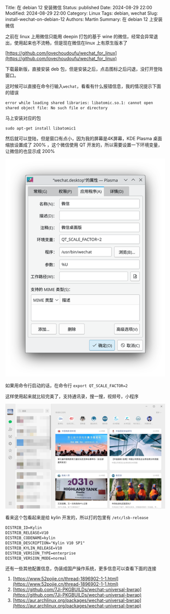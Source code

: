 Title: 在 debian 12 安装微信
Status: published
Date: 2024-08-29 22:00
Modified: 2024-08-29 22:00
Category: Linux
Tags: debian, wechat
Slug: install-wechat-on-debian-12
Authors: Martin
Summary: 在 debian 12 上安装微信

之前在 linux 上用微信只能用 deepin 打包的基于 wine 的微信，经常会异常退出，使用起来也不流畅，但是现在微信在linux 上有原生版本了


[https://github.com/lovechoudoufu/wechat_for_linux](https://github.com/lovechoudoufu/wechat_for_linux)

下载最新版，直接安装 deb 包，但是安装之后，点击图标之后闪退，没打开登陆窗口。

这时候可以直接在命令行输入`wechat`，看看有什么报错信息，我的情况提示下面的错误

```
error while loading shared libraries: libatomic.so.1: cannot open shared object file: No such file or directory
```

马上安装对应的包

```
sudo apt-get install libatomic1
```

然后就可以登陆，但是窗口有点小，因为我的屏幕是4K屏幕，KDE Plasma 桌面缩放设置成了 200% ，这个微信使用 QT 开发的，所以需要设置一下环境变量，让微信的也显示成 200%

![weichat desktop](../images/wechat_desktop.png)

如果用命令行启动的话，在命令行 `export QT_SCALE_FACTOR=2`

这样使用起来就比较完美了，支持通讯录，搜一搜，视频号，小程序

![weichat demo](../images/wechat_demo.png)


看来这个包看起来是给 kylin 开发的，所以打的包里有 `/etc/lsb-release`

```
DISTRIB_ID=Kylin
DISTRIB_RELEASE=V10
DISTRIB_CODENAME=kylin
DISTRIB_DESCRIPTION="Kylin V10 SP1"
DISTRIB_KYLIN_RELEASE=V10
DISTRIB_VERSION_TYPE=enterprise
DISTRIB_VERSION_MODE=normal
```

还有一些其他配置信息，伪装成国产操作系统，更多信息可以查看下面的连接

1. [https://www.52pojie.cn/thread-1896902-1-1.html](https://www.52pojie.cn/thread-1896902-1-1.html)
2. [https://github.com/7Ji-PKGBUILDs/wechat-universal-bwrap](https://github.com/7Ji-PKGBUILDs/wechat-universal-bwrap)
3. [https://aur.archlinux.org/packages/wechat-universal-bwrap](https://aur.archlinux.org/packages/wechat-universal-bwrap)